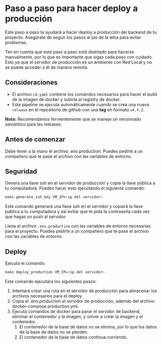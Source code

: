 # Paso a paso para hacer deploy a producción

Este paso a paso te ayudará a hacer deploy a producción del backend de tu proyecto. Asegúrate de seguir los pasos al pie de la letra para evitar problemas.

Ten en cuenta que este paso a paso está diseñado para hacerse manualmente, por lo que es importante que sigas cada paso con cuidado. Esto ya que el servidor de producción es un ambiente con Red Local y no se puede acceder a él de manera remota.

## Consideraciones

- El archivo `cd.yaml` contiene los comandos necesarios para hacer el build de la imagen de docker y subirla al registry de docker.
- Este pipeline se ejecuta automáticamente cuando se crea una nueva `release` en el repositorio de github con una **tag** en formato `vX.Y.Z`.

**Nota:** Recomendamos fervientemente que se maneje un versionado semántico para las releases.

## Antes de comenzar

Debe tener a la mano el archivo .env.production. Puedes pedirle a un compañero que te pase el archivo con las variables de entorno.

## Seguridad

Genera una llave ssh en el servidor de producción y copia la llave pública a tu computadora. Puedes hacer esto ejecutando el siguiente comando:

```bash
make generate_ssh_key VM_IP=<ip del servidor>
```

Este comando generará una llave ssh en el servidor y copiará la llave pública a tu computadora y así evitar que te pida la contraseña cada vez que hagas un push al servidor.

Llena el archivo `.env.production` con las variables de entorno necesarias para el proyecto. Puedes pedirle a un compañero que te pase el archivo con las variables de entorno.

## Deploy

Ejecuta el comando:

```bash
make deploy_production VM_IP=<ip del servidor>
```

Este comando ejecutará los siguientes pasos:

1. Intentará crear una ruta en el servidor de producción para almacenar los archivos necesarios para el deploy.
2. Copia el .env.production al servidor de producción, además del archivo docker-compose.production.yml.
3. Ejecuta comandos de docker para parar el servidor de backend, eliminar el contenedor y la imagen, y volver a crear la imagen y el contenedor.
   1. El contenedor de la base de datos no se elimina, por lo que los datos de la base de datos no se pierden.
   2. El contenedor de la base de datos continua corriendo.
